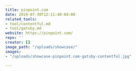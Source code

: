 ```yaml
---
title: pinpoint.com
date: 2019-07-30T12:11:40-04:00
related_tools:
- tool/contentful.md
- tool/gatsby.md
website: https://pinpoint.com/
repo: ''
creator: []
image_path: "/uploads/showcase/"
images:
- "/uploads/showcase-pinpoint.com-gatsby-contentful.jpg"

---
```

